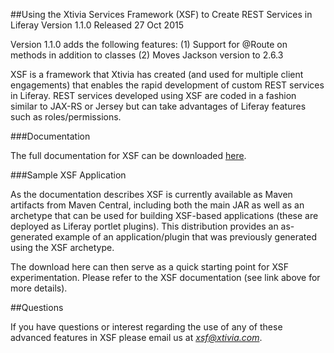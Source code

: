 ##Using the Xtivia Services Framework (XSF) to Create REST Services in Liferay
Version 1.1.0 Released 27 Oct 2015

Version 1.1.0 adds the following features:
(1) Support for @Route on methods in addition to classes
(2) Moves Jackson version to 2.6.3


XSF is a framework that Xtivia has created (and used for multiple client engagements) that enables the rapid development of custom REST services in Liferay. REST services developed using XSF are coded in a fashion similar to JAX-RS or Jersey but can take advantages of Liferay features such as roles/permissions.

###Documentation

The full documentation for XSF can be downloaded [here](https://raw.githubusercontent.com/xtivia/xsf/master/xsf_userguide.pdf). 

###Sample XSF Application

As the documentation describes XSF is currently available as Maven artifacts from Maven Central, including both the main JAR as well as an archetype that can be used for building XSF-based applications (these are deployed as Liferay portlet plugins). This distribution provides an as-generated example of an application/plugin that was previously generated using the XSF archetype.

The download here can then serve as a quick starting point for XSF experimentation. Please refer to the XSF documentation (see link above for more details).

##Questions

If you have questions or interest regarding the use of any of these advanced features in XSF please email us at *xsf@xtivia.com*.
